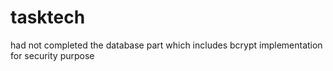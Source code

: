 # tasktech

had not completed the database part
which includes bcrypt implementation for security purpose
